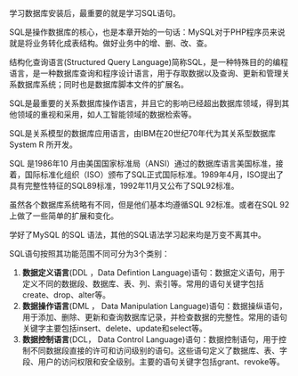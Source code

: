 学习数据库安装后，最重要的就是学习SQL语句。

SQL是操作数据库的核心，也是本章开始的一句话：MySQL对于PHP程序员来说就是将业务转化成表结构。做好业务中的增、删、改、查。

结构化查询语言(Structured Query Language)简称SQL，是一种特殊目的的编程语言，是一种数据库查询和程序设计语言，用于存取数据以及查询、更新和管理关系数据库系统；同时也是数据库脚本文件的扩展名。

SQL是最重要的关系数据库操作语言，并且它的影响已经超出数据库领域，得到其他领域的重视和采用，如人工智能领域的数据检索等。

SQL是关系模型的数据库应用语言，由IBM在20世纪70年代为其关系型数据库 System R 所开发。

SQL 是1986年10 月由美国国家标准局（ANSI）通过的数据库语言美国标准，接着，国际标准化组织（ISO）颁布了SQL正式国际标准。1989年4月，ISO提出了具有完整性特征的SQL89标准，1992年11月又公布了SQL92标准。


虽然各个数据库系统略有不同，但是他们基本均遵循SQL 92标准。或者在SQL 92上做了一些简单的扩展和变化。

学好了MySQL 的SQL 语法，其他的SQL语法学习起来均是万变不离其中。



SQL语句按照其功能范围不同可分为3个类别：



1. **数据定义语言**(DDL ，Data Defintion Language)语句：数据定义语句，用于定义不同的数据段、数据库、表、列、索引等。常用的语句关键字包括create、drop、alter等。
2. **数据操作语言**(DML ， Data Manipulation Language)语句：数据操纵语句，用于添加、删除、更新和查询数据库记录，并检查数据的完整性。常用的语句关键字主要包括insert、delete、update和select等。
3. **数据控制语言**(DCL， Data Control Language)语句：数据控制语句，用于控制不同数据段直接的许可和访问级别的语句。这些语句定义了数据库、表、字段、用户的访问权限和安全级别。主要的语句关键字包括grant、revoke等。



